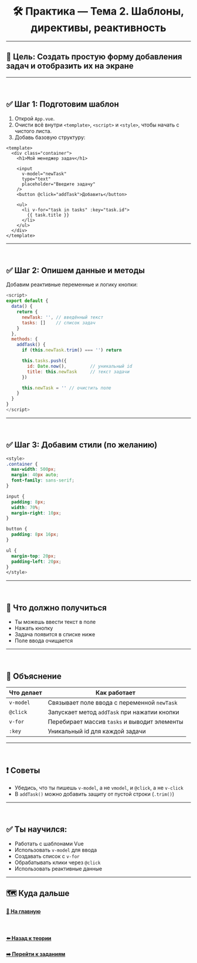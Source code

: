 <h1 align=center> 🛠️ Практика — Тема 2. Шаблоны, директивы, реактивность </h1>

---

## 🎯 Цель: Создать простую форму добавления задач и отобразить их на экране

---
<br>

## ✅ Шаг 1: Подготовим шаблон

1. Открой `App.vue`.
2. Очисти всё внутри `<template>`, `<script>` и `<style>`, чтобы начать с чистого листа.
3. Добавь базовую структуру:

```vue
<template>
  <div class="container">
    <h1>Мой менеджер задач</h1>

    <input
      v-model="newTask"
      type="text"
      placeholder="Введите задачу"
    />
    <button @click="addTask">Добавить</button>

    <ul>
      <li v-for="task in tasks" :key="task.id">
        {{ task.title }}
      </li>
    </ul>
  </div>
</template>
```

---
<br>

## ✅ Шаг 2: Опишем данные и методы

Добавим реактивные переменные и логику кнопки:

```js
<script>
export default {
  data() {
    return {
      newTask: '', // введённый текст
      tasks: []    // список задач
    }
  },
  methods: {
    addTask() {
      if (this.newTask.trim() === '') return

      this.tasks.push({
        id: Date.now(),         // уникальный id
        title: this.newTask     // текст задачи
      })

      this.newTask = '' // очистить поле
    }
  }
}
</script>
```

---
<br>

## ✅ Шаг 3: Добавим стили (по желанию)

```css
<style>
.container {
  max-width: 500px;
  margin: 40px auto;
  font-family: sans-serif;
}

input {
  padding: 8px;
  width: 70%;
  margin-right: 10px;
}

button {
  padding: 8px 16px;
}

ul {
  margin-top: 20px;
  padding-left: 20px;
}
</style>
```

---
<br>

## 🧪 Что должно получиться
* Ты можешь ввести текст в поле
* Нажать кнопку
* Задача появится в списке ниже
* Поле ввода очищается
  
---
<br>

## 📌 Объяснение

| Что делает | Как работает |
|---|---|
| `v-model` | Связывает поле ввода с переменной `newTask` |
| `@click` | Запускает метод `addTask` при нажатии кнопки |
| `v-for` | Перебирает массив `tasks` и выводит элементы |
| `:key` | Уникальный id для каждой задачи |

---
<br>

## ❗ Советы

* Убедись, что ты пишешь `v-model`, а не `vmodel`, и `@click`, а не `v-click`
* В `addTask()` можно добавить защиту от пустой строки (`.trim()`)

---
<br>

## ✅ Ты научился:

* Работать с шаблонами Vue
* Использовать `v-model` для ввода
* Создавать список с `v-for`
* Обрабатывать клики через `@click`
* Использовать реактивные данные

---

## 🗺️ Куда дальше

#### [🏡 На главную](../README.md)
<br>

#### [⬅️ Назад к теории](./THEORY.md)
#### [➡️ Перейти к заданиям](./TASK.md)